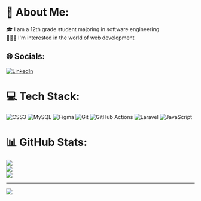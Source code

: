 # 💫 About Me:
🎓 I am a 12th grade student majoring in software engineering<br>👨🏻‍💻 I'm interested in the world of web development<br>


## 🌐 Socials:
[![LinkedIn](https://img.shields.io/badge/LinkedIn-%230077B5.svg?logo=linkedin&logoColor=white)](https://linkedin.com/in/www.linkedin.com/in/abdurrahman-hidayat-581265293) 

# 💻 Tech Stack:
![CSS3](https://img.shields.io/badge/css3-%231572B6.svg?style=for-the-badge&logo=css3&logoColor=white) ![MySQL](https://img.shields.io/badge/mysql-4479A1.svg?style=for-the-badge&logo=mysql&logoColor=white) ![Figma](https://img.shields.io/badge/figma-%23F24E1E.svg?style=for-the-badge&logo=figma&logoColor=white) ![Git](https://img.shields.io/badge/git-%23F05033.svg?style=for-the-badge&logo=git&logoColor=white) ![GitHub Actions](https://img.shields.io/badge/github%20actions-%232671E5.svg?style=for-the-badge&logo=githubactions&logoColor=white) ![Laravel](https://img.shields.io/badge/laravel-%23FF2D20.svg?style=for-the-badge&logo=laravel&logoColor=white) ![JavaScript](https://img.shields.io/badge/javascript-%23323330.svg?style=for-the-badge&logo=javascript&logoColor=%23F7DF1E)
# 📊 GitHub Stats:
![](https://github-readme-stats.vercel.app/api?username=mamanrpl02&theme=dark&hide_border=false&include_all_commits=true&count_private=true)<br/>
![](https://github-readme-streak-stats.herokuapp.com/?user=mamanrpl02&theme=dark&hide_border=false)<br/>
![](https://github-readme-stats.vercel.app/api/top-langs/?username=mamanrpl02&theme=dark&hide_border=false&include_all_commits=true&count_private=true&layout=compact)

---
[![](https://visitcount.itsvg.in/api?id=mamanrpl02&icon=0&color=0)](https://visitcount.itsvg.in)

<!-- Proudly created with GPRM ( https://gprm.itsvg.in ) -->
